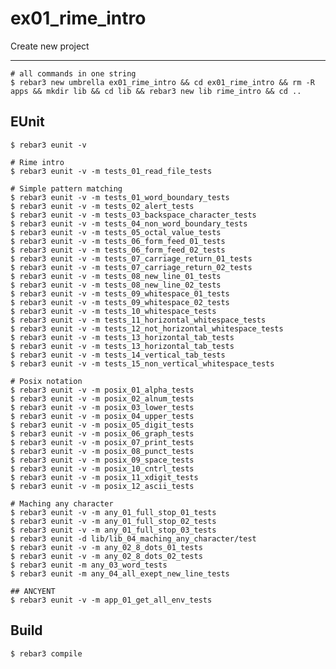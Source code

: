 ex01_rime_intro
=====

Create new project

----	
	
	# all commands in one string
	$ rebar3 new umbrella ex01_rime_intro && cd ex01_rime_intro && rm -R apps && mkdir lib && cd lib && rebar3 new lib rime_intro && cd ..
	
EUnit
-----
	$ rebar3 eunit -v
	
	# Rime intro
	$ rebar3 eunit -v -m tests_01_read_file_tests
	
	# Simple pattern matching
	$ rebar3 eunit -v -m tests_01_word_boundary_tests
	$ rebar3 eunit -v -m tests_02_alert_tests
	$ rebar3 eunit -v -m tests_03_backspace_character_tests
	$ rebar3 eunit -v -m tests_04_non_word_boundary_tests
	$ rebar3 eunit -v -m tests_05_octal_value_tests
	$ rebar3 eunit -v -m tests_06_form_feed_01_tests
	$ rebar3 eunit -v -m tests_06_form_feed_02_tests
	$ rebar3 eunit -v -m tests_07_carriage_return_01_tests
	$ rebar3 eunit -v -m tests_07_carriage_return_02_tests
	$ rebar3 eunit -v -m tests_08_new_line_01_tests
	$ rebar3 eunit -v -m tests_08_new_line_02_tests
	$ rebar3 eunit -v -m tests_09_whitespace_01_tests
	$ rebar3 eunit -v -m tests_09_whitespace_02_tests
	$ rebar3 eunit -v -m tests_10_whitespace_tests
	$ rebar3 eunit -v -m tests_11_horizontal_whitespace_tests
	$ rebar3 eunit -v -m tests_12_not_horizontal_whitespace_tests
	$ rebar3 eunit -v -m tests_13_horizontal_tab_tests
	$ rebar3 eunit -v -m tests_13_horizontal_tab_tests
	$ rebar3 eunit -v -m tests_14_vertical_tab_tests
	$ rebar3 eunit -v -m tests_15_non_vertical_whitespace_tests
	
	# Posix notation
	$ rebar3 eunit -v -m posix_01_alpha_tests
	$ rebar3 eunit -v -m posix_02_alnum_tests
	$ rebar3 eunit -v -m posix_03_lower_tests
	$ rebar3 eunit -v -m posix_04_upper_tests
    $ rebar3 eunit -v -m posix_05_digit_tests
	$ rebar3 eunit -v -m posix_06_graph_tests
	$ rebar3 eunit -v -m posix_07_print_tests
	$ rebar3 eunit -v -m posix_08_punct_tests
	$ rebar3 eunit -v -m posix_09_space_tests
	$ rebar3 eunit -v -m posix_10_cntrl_tests
    $ rebar3 eunit -v -m posix_11_xdigit_tests
	$ rebar3 eunit -v -m posix_12_ascii_tests
	
	# Maching any character
    $ rebar3 eunit -v -m any_01_full_stop_01_tests
	$ rebar3 eunit -v -m any_01_full_stop_02_tests
	$ rebar3 eunit -v -m any_01_full_stop_03_tests
	$ rebar3 eunit -d lib/lib_04_maching_any_character/test
	$ rebar3 eunit -v -m any_02_8_dots_01_tests
	$ rebar3 eunit -v -m any_02_8_dots_02_tests
	$ rebar3 eunit -m any_03_word_tests
	$ rebar3 eunit -m any_04_all_exept_new_line_tests
	
	## ANCYENT
	$ rebar3 eunit -v -m app_01_get_all_env_tests
	
	

Build
-----
	$ rebar3 compile	